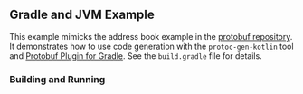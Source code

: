 ## Gradle and JVM Example

This example mimicks the address book example in the [protobuf repository](https://github.com/google/protobuf). It
demonstrates how to use code generation with the `protoc-gen-kotlin` tool and
[Protobuf Plugin for Gradle](https://github.com/google/protobuf-gradle-plugin). See the `build.gradle` file for details.

### Building and Running

